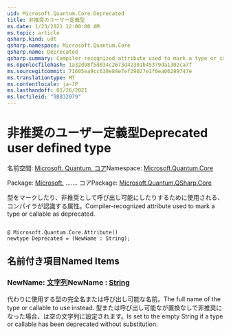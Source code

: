 ```yaml
---
uid: Microsoft.Quantum.Core.Deprecated
title: 非推奨のユーザー定義型
ms.date: 1/23/2021 12:00:00 AM
ms.topic: article
qsharp.kind: udt
qsharp.namespace: Microsoft.Quantum.Core
qsharp.name: Deprecated
qsharp.summary: Compiler-recognized attribute used to mark a type or callable as deprecated.
ms.openlocfilehash: 1a32d98f5d034c2673d42301b45379da1302ca7f
ms.sourcegitcommit: 71605ea9cc630e84e7ef29027e1f0ea06299747e
ms.translationtype: MT
ms.contentlocale: ja-JP
ms.lasthandoff: 01/26/2021
ms.locfileid: "98832079"
---
```

# <a name="deprecated-user-defined-type"></a><span data-ttu-id="434dd-102">非推奨のユーザー定義型</span><span class="sxs-lookup"><span data-stu-id="434dd-102">Deprecated user defined type</span></span>

<span data-ttu-id="434dd-103">名前空間: [Microsoft. Quantum. コア](xref:Microsoft.Quantum.Core)</span><span class="sxs-lookup"><span data-stu-id="434dd-103">Namespace: [Microsoft.Quantum.Core](xref:Microsoft.Quantum.Core)</span></span>

<span data-ttu-id="434dd-104">Package: [Microsoft.](https://nuget.org/packages/Microsoft.Quantum.QSharp.Core) ....... コア</span><span class="sxs-lookup"><span data-stu-id="434dd-104">Package: [Microsoft.Quantum.QSharp.Core](https://nuget.org/packages/Microsoft.Quantum.QSharp.Core)</span></span>


<span data-ttu-id="434dd-105">型をマークしたり、非推奨として呼び出し可能にしたりするために使用される、コンパイラが認識する属性。</span><span class="sxs-lookup"><span data-stu-id="434dd-105">Compiler-recognized attribute used to mark a type or callable as deprecated.</span></span>

```qsharp

@ Microsoft.Quantum.Core.Attribute()
newtype Deprecated = (NewName : String);
```



## <a name="named-items"></a><span data-ttu-id="434dd-106">名前付き項目</span><span class="sxs-lookup"><span data-stu-id="434dd-106">Named Items</span></span>

### <a name="newname--string"></a><span data-ttu-id="434dd-107">NewName: [文字列](xref:microsoft.quantum.lang-ref.string)</span><span class="sxs-lookup"><span data-stu-id="434dd-107">NewName : [String](xref:microsoft.quantum.lang-ref.string)</span></span>

<span data-ttu-id="434dd-108">代わりに使用する型の完全名または呼び出し可能な名前。</span><span class="sxs-lookup"><span data-stu-id="434dd-108">The full name of the type or callable to use instead.</span></span>
<span data-ttu-id="434dd-109">型または呼び出し可能なが置換なしで非推奨になった場合、は空の文字列に設定されます。</span><span class="sxs-lookup"><span data-stu-id="434dd-109">Is set to the empty String if a type or callable has been deprecated without substitution.</span></span>
